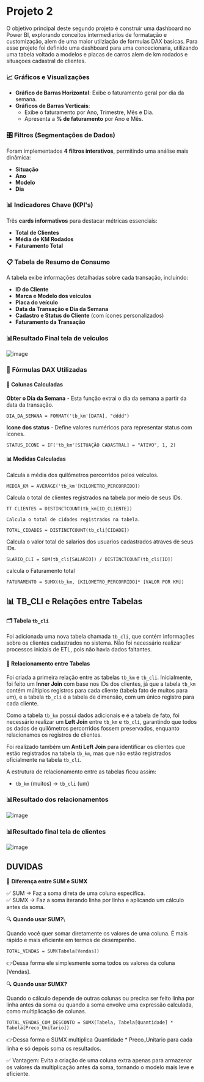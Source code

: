 
# **Projeto 2**
O objetivo principal deste segundo projeto é construir uma dashboard no Power BI, explorando conceitos intermediarios de formatação e customização, alem de uma maior utilziação de formulas DAX basicas. Para esse projeto foi definido uma dashboard para uma concecionaria, utilizando uma tabela voltado a modelos e placas de carros alem de km rodados e situaçoes cadastral de clientes.

### 📈 **Gráficos e Visualizações**  
- **Gráfico de Barras Horizontal**: Exibe o faturamento geral por dia da semana.  
- **Gráficos de Barras Verticais**:  
  - Exibe o faturamento por Ano, Trimestre, Mês e Dia.  
  - Apresenta a **% de faturamento** por Ano e Mês.  

### 🎛️ **Filtros (Segmentações de Dados)**  
Foram implementados **4 filtros interativos**, permitindo uma análise mais dinâmica:  
- **Situação**  
- **Ano**  
- **Modelo**  
- **Dia**  

### 📊 **Indicadores Chave (KPI's)**  
Três **cards informativos** para destacar métricas essenciais:  
- **Total de Clientes**  
- **Média de KM Rodados**  
- **Faturamento Total**  

### 📋 **Tabela de Resumo de Consumo**  
A tabela exibe informações detalhadas sobre cada transação, incluindo:  
- **ID do Cliente**  
- **Marca e Modelo dos veículos**  
- **Placa do veículo**  
- **Data da Transação e Dia da Semana**  
- **Cadastro e Status do Cliente** (com ícones personalizados)  
- **Faturamento da Transação**  
###  📊**Resultado Final tela de veiculos**
![image]()

### 📌 **Fórmulas DAX Utilizadas**  

#### 📅 **Colunas Calculadas**  
**Obter o Dia da Semana** - Esta função extrai o dia da semana a partir da data da transação.  

```DAX
DIA_DA_SEMANA = FORMAT('tb_km'[DATA], "dddd")
```
**Icone dos status** - Define valores numéricos para representar status com ícones.
```DAX
STATUS_ICONE = IF('tb_km'[SITUAÇÃO CADASTRAL] = "ATIVO", 1, 2)
```

#### 📊 **Medidas Calculadas**

Calcula a média dos quilômetros percorridos pelos veículos.

```DAX
MEDIA_KM = AVERAGE('tb_km'[KILOMETRO_PERCORRIDO])
```

Calcula o total de clientes registrados na tabela por meio de seus IDs. 
```DAX
TT CLIENTES = DISTINCTCOUNT(tb_km[ID_CLIENTE])

Calcula o total de cidades registrados na tabela. 
```
```DAX
TOTAL_CIDADES = DISTINCTCOUNT(tb_cli[CIDADE])
```
Calcula o valor total de salarios dos usuarios cadastrados atraves de seus IDs. 
```DAX
SLARIO_CLI = SUM(tb_cli[SALARIO]) / DISTINCTCOUNT(tb_cli[ID])
```

calcula o Faturamento total
```DAX
FATURAMENTO = SUMX(tb_km, [KILOMETRO_PERCORRIDO]* [VALOR POR KM])
```
## 📊 **TB_CLI e Relações entre Tabelas**

#### 🗂 **Tabela `tb_cli`**  
Foi adicionada uma nova tabela chamada `tb_cli`, que contém informações sobre os clientes cadastrados no sistema. Não foi necessário realizar processos iniciais de ETL, pois não havia dados faltantes.

#### 🔗 **Relacionamento entre Tabelas**  
Foi criada a primeira relação entre as tabelas `tb_km` e `tb_cli`. Inicialmente, foi feito um **Inner Join** com base nos IDs dos clientes, já que a tabela `tb_km` contém múltiplos registros para cada cliente (tabela fato de muitos para um), e a tabela `tb_cli` é a tabela de dimensão, com um único registro para cada cliente.

Como a tabela `tb_km` possui dados adicionais e é a tabela de fato, foi necessário realizar um **Left Join** entre `tb_km` e `tb_cli`, garantindo que todos os dados de quilômetros percorridos fossem preservados, enquanto relacionamos os registros de clientes.

 
Foi realizado também um **Anti Left Join** para identificar os clientes que estão registrados na tabela `tb_km`, mas que não estão registrados oficialmente na tabela `tb_cli`.

A estrutura de relacionamento entre as tabelas ficou assim:
- `tb_km` (muitos) → `tb_cli` (um)


###  📊**Resultado dos relacionamentos**
![image]()

###  📊**Resultado final tela de clientes**
![image]()
## **DUVIDAS**

📌 **Diferença entre SUM e SUMX**

✅ SUM → Faz a soma direta de uma coluna específica. \
✅ SUMX → Faz a soma iterando linha por linha e aplicando um cálculo antes da soma.

🔍 **Quando usar SUM?**\

Quando você quer somar diretamente os valores de uma coluna.
É mais rápido e mais eficiente em termos de desempenho.

```DAX
TOTAL_VENDAS = SUM(Tabela[Vendas])
```
👉Dessa forma ele simplesmente soma todos os valores da coluna [Vendas].

🔍 **Quando usar SUMX?**

Quando o cálculo depende de outras colunas ou precisa ser feito linha por linha antes da soma ou quando a soma envolve uma expressão calculada, como multiplicação de colunas.

```DAX
TOTAL_VENDAS_COM_DESCONTO = SUMX(Tabela, Tabela[Quantidade] * Tabela[Preco_Unitario])
```
👉Dessa forma o SUMX multiplica Quantidade * Preco_Unitario para cada linha e só depois soma os resultados.

✅ Vantagem: Evita a criação de uma coluna extra apenas para armazenar os valores da multiplicação antes da soma, tornando o modelo mais leve e eficiente.

